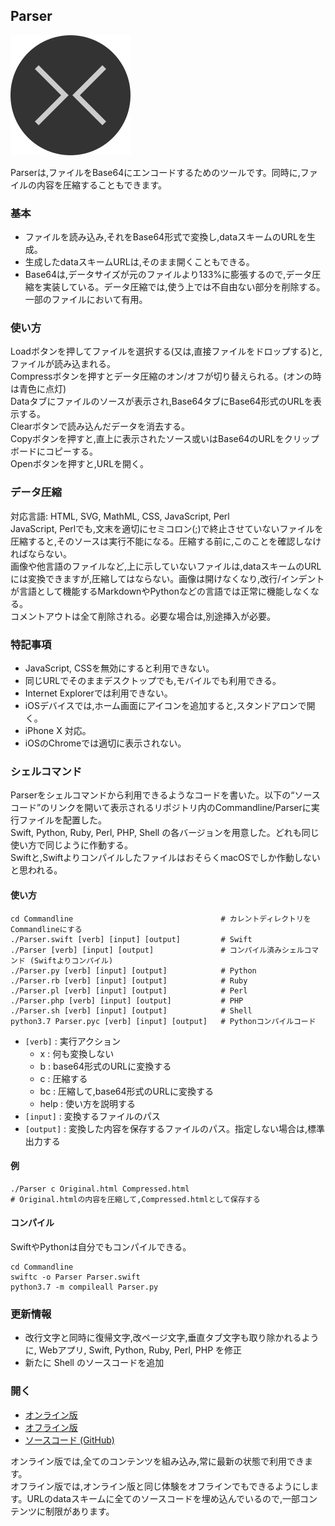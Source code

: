 ## Parser

![Parser](Icon.png "Parser")  

Parserは,ファイルをBase64にエンコードするためのツールです。同時に,ファイルの内容を圧縮することもできます。

### 基本
- ファイルを読み込み,それをBase64形式で変換し,dataスキームのURLを生成。
- 生成したdataスキームURLは,そのまま開くこともできる。
- Base64は,データサイズが元のファイルより133%に膨張するので,データ圧縮を実装している。データ圧縮では,使う上では不自由ない部分を削除する。一部のファイルにおいて有用。

### 使い方
Loadボタンを押してファイルを選択する(又は,直接ファイルをドロップする)と,ファイルが読み込まれる。  
Compressボタンを押すとデータ圧縮のオン/オフが切り替えられる。(オンの時は青色に点灯)  
Dataタブにファイルのソースが表示され,Base64タブにBase64形式のURLを表示する。  
Clearボタンで読み込んだデータを消去する。  
Copyボタンを押すと,直上に表示されたソース或いはBase64のURLをクリップボードにコピーする。  
Openボタンを押すと,URLを開く。  

### データ圧縮
対応言語: HTML, SVG, MathML, CSS, JavaScript, Perl  
JavaScript, Perlでも,文末を適切にセミコロン(;)で終止させていないファイルを圧縮すると,そのソースは実行不能になる。圧縮する前に,このことを確認しなければならない。  
画像や他言語のファイルなど,上に示していないファイルは,dataスキームのURLには変換できますが,圧縮してはならない。画像は開けなくなり,改行/インデントが言語として機能するMarkdownやPythonなどの言語では正常に機能しなくなる。  
コメントアウトは全て削除される。必要な場合は,別途挿入が必要。  

### 特記事項
- JavaScript, CSSを無効にすると利用できない。
- 同じURLでそのままデスクトップでも,モバイルでも利用できる。
- Internet Explorerでは利用できない。
- iOSデバイスでは,ホーム画面にアイコンを追加すると,スタンドアロンで開く。
- iPhone X 対応。
- iOSのChromeでは適切に表示されない。

### シェルコマンド
Parserをシェルコマンドから利用できるようなコードを書いた。以下の“ソースコード”のリンクを開いて表示されるリポジトリ内のCommandline/Parserに実行ファイルを配置した。  
Swift, Python, Ruby, Perl, PHP, Shell の各バージョンを用意した。どれも同じ使い方で同じように作動する。  
Swiftと,SwiftよりコンパイルしたファイルはおそらくmacOSでしか作動しないと思われる。  
#### 使い方
```Shell
cd Commandline                                 # カレントディレクトリをCommandlineにする
./Parser.swift [verb] [input] [output]         # Swift
./Parser [verb] [input] [output]               # コンパイル済みシェルコマンド (Swiftよりコンパイル)
./Parser.py [verb] [input] [output]            # Python
./Parser.rb [verb] [input] [output]            # Ruby
./Parser.pl [verb] [input] [output]            # Perl
./Parser.php [verb] [input] [output]           # PHP
./Parser.sh [verb] [input] [output]            # Shell
python3.7 Parser.pyc [verb] [input] [output]   # Pythonコンパイルコード
```
- `[verb]` : 実行アクション
	* x : 何も変換しない
	* b : base64形式のURLに変換する
	* c : 圧縮する
	* bc : 圧縮して,base64形式のURLに変換する
	* help : 使い方を説明する
- `[input]` : 変換するファイルのパス
- `[output]` : 変換した内容を保存するファイルのパス。指定しない場合は,標準出力する
#### 例
```Shell
./Parser c Original.html Compressed.html
# Original.htmlの内容を圧縮して,Compressed.htmlとして保存する
```
#### コンパイル
SwiftやPythonは自分でもコンパイルできる。  
```Shell
cd Commandline
swiftc -o Parser Parser.swift
python3.7 -m compileall Parser.py
```

### 更新情報
- 改行文字と同時に復帰文字,改ページ文字,垂直タブ文字も取り除かれるように, Webアプリ, Swift, Python, Ruby, Perl, PHP を修正
- 新たに Shell のソースコードを追加

### 開く
- [オンライン版](https://akimikimikimikimikimikimika.github.io/Parser/Parser.html "Parserオンライン版")
- [オフライン版](https://akimikimikimikimikimikimika.github.io/Parser/offline.html "Parserオフライン版")
- [ソースコード (GitHub)](https://github.com/akimikimikimikimikimikimika/Parser/ "ソースコード")

オンライン版では,全てのコンテンツを組み込み,常に最新の状態で利用できます。  
オフライン版では,オンライン版と同じ体験をオフラインでもできるようにします。URLのdataスキームに全てのソースコードを埋め込んでいるので,一部コンテンツに制限があります。
